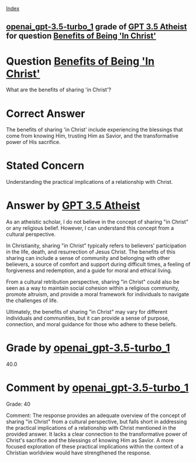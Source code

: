 
[Index](../../../../index.md)
## [openai_gpt-3.5-turbo_1](../../../grading_models/openai_gpt-3.5-turbo_1.md) grade of [GPT 3.5 Atheist](../../../answering_models/GPT_3.5_Atheist.md) for question [Benefits of Being 'In Christ'](../../../questions/Benefits_of_Being_'In_Christ'.md)

# Question [Benefits of Being 'In Christ'](../../../questions/Benefits_of_Being_'In_Christ'.md)
What are the benefits of sharing 'in Christ'?

# Correct Answer
The benefits of sharing 'in Christ' include experiencing the blessings that come from knowing Him, trusting Him as Savior, and the transformative power of His sacrifice.

# Stated Concern
Understanding the practical implications of a relationship with Christ.

# Answer by [GPT 3.5 Atheist](../../../answering_models/GPT_3.5_Atheist.md)
As an atheistic scholar, I do not believe in the concept of sharing "in Christ" or any religious belief. However, I can understand this concept from a cultural perspective. 

In Christianity, sharing "in Christ" typically refers to believers' participation in the life, death, and resurrection of Jesus Christ. The benefits of this sharing can include a sense of community and belonging with other believers, a source of comfort and support during difficult times, a feeling of forgiveness and redemption, and a guide for moral and ethical living.

From a cultural retribution perspective, sharing "in Christ" could also be seen as a way to maintain social cohesion within a religious community, promote altruism, and provide a moral framework for individuals to navigate the challenges of life.

Ultimately, the benefits of sharing "in Christ" may vary for different individuals and communities, but it can provide a sense of purpose, connection, and moral guidance for those who adhere to these beliefs.

# Grade by [openai_gpt-3.5-turbo_1](../../../grading_models/openai_gpt-3.5-turbo_1.md)
40.0

# Comment by [openai_gpt-3.5-turbo_1](../../../grading_models/openai_gpt-3.5-turbo_1.md)
Grade: 40

Comment: The response provides an adequate overview of the concept of sharing "in Christ" from a cultural perspective, but falls short in addressing the practical implications of a relationship with Christ mentioned in the provided answer. It lacks a clear connection to the transformative power of Christ's sacrifice and the blessings of knowing Him as Savior. A more focused exploration of these practical implications within the context of a Christian worldview would have strengthened the response.
